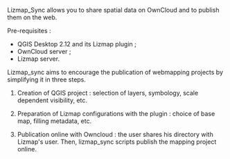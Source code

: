 Lizmap_Sync allows you to share spatial data on OwnCloud and to publish them on the web.

Pre-requisites :
- QGIS Desktop 2.12 and its Lizmap plugin ;
- OwnCloud server ;
- Lizmap server.

Lizmap_sync aims to encourage the publication of webmapping projects by simplifying it in three steps.

1. Creation of QGIS project : selection of layers, symbology, scale dependent visibility, etc.

2. Preparation of Lizmap configurations with the plugin : choice of base map, filling metadata, etc.

3. Publication online with Owncloud : the user shares his directory with Lizmap's user. Then, lizmap_sync scripts publish the mapping project online. 


